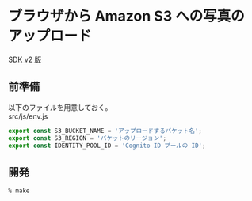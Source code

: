 # ブラウザから Amazon S3 への写真のアップロード

[SDK v2 版](https://docs.aws.amazon.com/ja_jp/sdk-for-javascript/v2/developer-guide/s3-example-photo-album.html)


## 前準備

以下のファイルを用意しておく。  
src/js/env.js

```js:src/js/env.js
export const S3_BUCKET_NAME = 'アップロードするバケット名';
export const S3_REGION = 'バケットのリージョン';
export const IDENTITY_POOL_ID = 'Cognito ID プールの ID';
```

## 開発

```sh
% make
```
